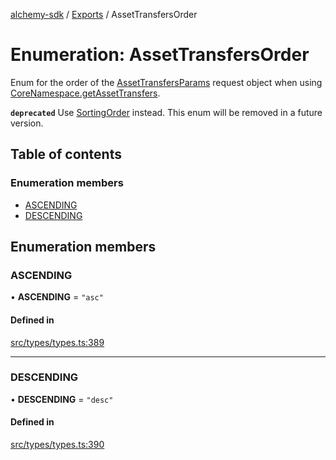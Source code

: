 [alchemy-sdk](../README.md) / [Exports](../modules.md) / AssetTransfersOrder

# Enumeration: AssetTransfersOrder

Enum for the order of the [AssetTransfersParams](../interfaces/AssetTransfersParams.md) request object when
using [CoreNamespace.getAssetTransfers](../classes/CoreNamespace.md#getassettransfers).

**`deprecated`** Use [SortingOrder](SortingOrder.md) instead. This enum will be removed in a
  future version.

## Table of contents

### Enumeration members

- [ASCENDING](AssetTransfersOrder.md#ascending)
- [DESCENDING](AssetTransfersOrder.md#descending)

## Enumeration members

### ASCENDING

• **ASCENDING** = `"asc"`

#### Defined in

[src/types/types.ts:389](https://github.com/alchemyplatform/alchemy-sdk-js/blob/905f87c/src/types/types.ts#L389)

___

### DESCENDING

• **DESCENDING** = `"desc"`

#### Defined in

[src/types/types.ts:390](https://github.com/alchemyplatform/alchemy-sdk-js/blob/905f87c/src/types/types.ts#L390)

